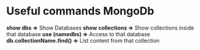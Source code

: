 # Useful commands MongoDb

**show dbs =>** Show Databases
**show collections =>** Show collections inside that database
**use (namedbs) =>** Access to that database
**db.collectionName.find() =>** List content from that collection 